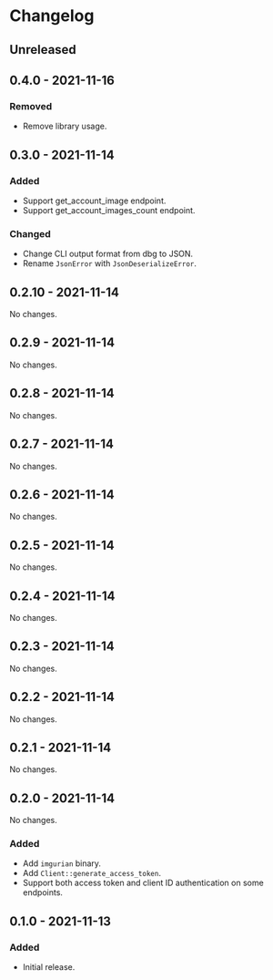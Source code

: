# Changelog

## Unreleased

## 0.4.0 - 2021-11-16

### Removed

- Remove library usage.

## 0.3.0 - 2021-11-14

### Added

- Support get_account_image endpoint.
- Support get_account_images_count endpoint.

### Changed

- Change CLI output format from dbg to JSON.
- Rename `JsonError` with `JsonDeserializeError`.

## 0.2.10 - 2021-11-14

No changes.

## 0.2.9 - 2021-11-14

No changes.

## 0.2.8 - 2021-11-14

No changes.

## 0.2.7 - 2021-11-14

No changes.

## 0.2.6 - 2021-11-14

No changes.

## 0.2.5 - 2021-11-14

No changes.

## 0.2.4 - 2021-11-14

No changes.

## 0.2.3 - 2021-11-14

No changes.

## 0.2.2 - 2021-11-14

No changes.

## 0.2.1 - 2021-11-14

No changes.

## 0.2.0 - 2021-11-14

No changes.

### Added

- Add `imgurian` binary.
- Add `Client::generate_access_token`.
- Support both access token and client ID authentication on some endpoints.

## 0.1.0 - 2021-11-13

### Added

- Initial release.
